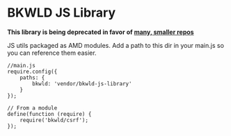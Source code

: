 # BKWLD JS Library

**This library is being deprecated in favor of [many, smaller repos](https://github.com/BKWLD)**

JS utils packaged as AMD modules.  Add a path to this dir in your main.js so you can reference them easier.

	//main.js
	require.config({
		paths: {
			bkwld: 'vendor/bkwld-js-library'
		}
	});

	// From a module
	define(function (require) {
		require('bkwld/csrf');
	});
